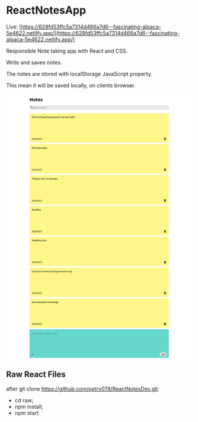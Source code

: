 # ReactNotesApp

Live: [https://628fd53ffc5a7314d466a7d6--fascinating-alpaca-5e4622.netlify.app/](https://628fd53ffc5a7314d466a7d6--fascinating-alpaca-5e4622.netlify.app/)

Responsible Note taking app with React and CSS.

Write and saves notes.

The notes are stored with localStorage JavaScript property.

This mean it will be saved locally, on clients browser.

![](proof.png)

## Raw React Files

after git clone https://github.com/petry078/ReactNotesDev.git:

* cd raw;
* npm install;
* npm start.
